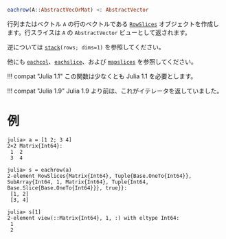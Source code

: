 ```julia
eachrow(A::AbstractVecOrMat) <: AbstractVector
```

行列またはベクトル `A` の行のベクトルである [`RowSlices`](@ref) オブジェクトを作成します。行スライスは `A` の `AbstractVector` ビューとして返されます。

逆については [`stack`](@ref)`(rows; dims=1)` を参照してください。

他にも [`eachcol`](@ref)、[`eachslice`](@ref)、および [`mapslices`](@ref) を参照してください。

!!! compat "Julia 1.1"
    この関数は少なくとも Julia 1.1 を必要とします。


!!! compat "Julia 1.9"
    Julia 1.9 より前は、これがイテレータを返していました。


# 例

```jldoctest
julia> a = [1 2; 3 4]
2×2 Matrix{Int64}:
 1  2
 3  4

julia> s = eachrow(a)
2-element RowSlices{Matrix{Int64}, Tuple{Base.OneTo{Int64}}, SubArray{Int64, 1, Matrix{Int64}, Tuple{Int64, Base.Slice{Base.OneTo{Int64}}}, true}}:
 [1, 2]
 [3, 4]

julia> s[1]
2-element view(::Matrix{Int64}, 1, :) with eltype Int64:
 1
 2
```
